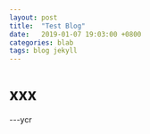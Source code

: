 ```yaml
---
layout: post
title:  "Test Blog"
date:   2019-01-07 19:03:00 +0800
categories: blab
tags: blog jekyll
---
```


# xxx



---ycr
